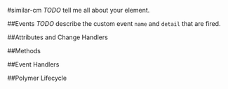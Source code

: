 #similar-cm
*TODO* tell me all about your element.



##Events
*TODO* describe the custom event `name` and `detail` that are fired.

##Attributes and Change Handlers












##Methods

##Event Handlers



##Polymer Lifecycle













